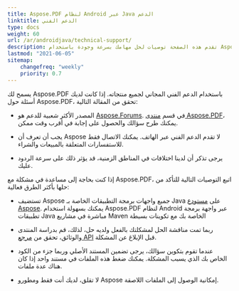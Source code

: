 ```yaml
---
title: Aspose.PDF لنظام Android عبر Java الدعم
linktitle: الدعم الفني
type: docs
weight: 60
url: /ar/androidjava/technical-support/
description: تقدم هذه الصفحة توصيات لحل مهامك بسرعة وجودة باستخدام Aspose.PDF لنظام Android عبر Java.
lastmod: "2021-06-05"
sitemap:
    changefreq: "weekly"
    priority: 0.7
---
```


يسمح لك Aspose.PDF باستخدام الدعم الفني المجاني لجميع منتجاته. إذا كانت لديك أسئلة حول Aspose.PDF، تحقق من المقالة التالية:

- المصدر الأكثر شعبية للدعم هو [Aspose.Forums](https://forum.aspose.com/). في قسم [منتدى Aspose.PDF](https://forum.aspose.com/c/pdf/10)، يمكنك طرح سؤالك والحصول على إجابة في أقرب وقت ممكن.

- يجب أن تعرف أن Aspose لا تقدم الدعم الفني عبر الهاتف. يمكنك الاتصال فقط للاستفسارات المتعلقة بالمبيعات والشراء.

- يرجى تذكر أن لدينا اختلافات في المناطق الزمنية، قد يؤثر ذلك على سرعة الردود عليك.

إذا كنت بحاجة إلى مساعدة في مشكلة مع Aspose.PDF، اتبع التوصيات التالية للتأكد من حلها بأكثر الطرق فعالية:

- تستضيف Aspose جميع واجهات برمجة التطبيقات الخاصة بـ Java على [مستودع Aspose](https://repository.aspose.com/webapp/#/artifacts/browse/tree/General/repo/com/aspose/aspose-pdf). يمكنك بسهولة استخدام Aspose.PDF لنظام Android عبر واجهة برمجة تطبيقات Java مباشرة في مشاريع Maven الخاصة بك مع تكوينات بسيطة

- ربما تمت مناقشة الحل لمشكلتك بالفعل ولديه حل، لذلك، قم بدراسة المنتدى والوثائق، تحقق من [مرجع API](https://reference.aspose.com/pdf/java) قبل الإبلاغ عن المشكلة.

- عندما تقوم بتكوين سؤالك، يرجى تضمين المستند الأصلي وربما جزء من الكود الخاص بك الذي يسبب المشكلة. يمكنك ضغط هذه الملفات في مستند واحد إذا كان هناك عدة ملفات.

- لا تقلق، لديك أنت فقط ومطورو Aspose إمكانية الوصول إلى الملفات اللاصقة.
